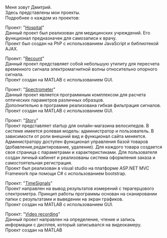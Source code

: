 Меня зовут Дмитрий.	    
Здесь представлены мои проекты.	    
Подробнее о каждом из проектов:   

Проект: "[Hospital](https://github.com/dvzykov/Project/tree/main/Hospital)"  
Данный проект был реализован для медицинских учреждений. Его функционал предназначен для самозаписи к врачу.                                                    
Проект был создан на PhP с использованием JavaScript и библиотекой AJAX.

Проект: "[Recount](https://github.com/dvzykov/Project/tree/main/Recount)"                                                                                                 
Данный проект представляет собой небольшую утилиту для пересчета временного сигнала электромагнитной волны относительно опорного сигнала.                                 
Проект создан на MATLAB с использованием GUI.

Проект: "[Spectrometer](https://github.com/dvzykov/Project/tree/main/Spectrometer)"                                              
Данный проект является программным комплексом для расчета оптических параметров различных образцов.                                                                       
Дополнительно в программе реализована гибкая фильтрация сигналов.                                                                           
Проект создан на MATLAB с использованием GUI.

Проект: "[Story](https://github.com/dvzykov/Project/tree/main/Story)"   
Проект представляет startup для онлайн-магазина велосипедов. В системе имеется ролевая модель: администратор и пользователь. В зависимости от роли внешний вид и функционал сайта меняется.  Администратору доступен функционал управления базой товаров (добавление,редактирование, удаление). Для каждого товара создается своя страница с параметрами и характеристиками. Для пользователя создан личный кабинет и реализованы система оформления заказа и самостоятельная регистрация.      
Проект был реализован в visual studio на платформе ASP.NET MVC Framework при помощи C# с использованием bootstrap.

Проект: "[TimeSignals](https://github.com/dvzykov/Project/tree/main/TimeSignals)"   
Проект направлен на вывод результатов измерений с терагерцового спектрометра. Принцип работы программы основан на сканировании папки с результатами и выведении на экран графиков.                                                                                                            
Проект создан на MATLAB с использованием GUI.

Проект: "[Video recording](https://github.com/dvzykov/Project/tree/main/Video%20recording)"   
Данный проект направлен на определение, чтение и запись информации с дисплея, который записывался на видеокамеру.                                                         
Проект создан на MATLAB 
